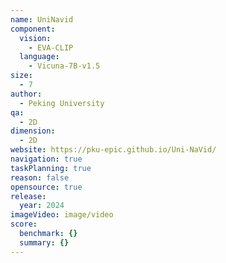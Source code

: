 ```yaml
---
name: UniNavid
component:
  vision:
    - EVA-CLIP
  language:
    - Vicuna-7B-v1.5
size:
  - 7
author:
  - Peking University
qa:
  - 2D
dimension:
  - 2D
website: https://pku-epic.github.io/Uni-NaVid/
navigation: true
taskPlanning: true
reason: false
opensource: true
release:
  year: 2024
imageVideo: image/video
score:
  benchmark: {}
  summary: {}
---
```

